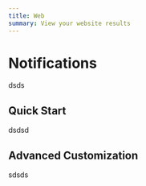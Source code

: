 ```yaml
---
title: Web
summary: View your website results
---
```


# Notifications
dsds

## Quick Start
dsdsd

## Advanced Customization
sdsds

